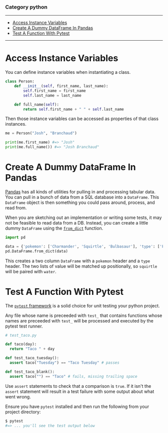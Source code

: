 ### Category python

---

 - [Access Instance Variables](#access-instance-variables)
 - [Create A Dummy DataFrame In Pandas](#create-a-dummy-dataframe-in-pandas)
 - [Test A Function With Pytest](#test-a-function-with-pytest)

---

# Access Instance Variables

You can define instance variables when instantiating a class.

```python
class Person:
    def __init__(self, first_name, last_name):
        self.first_name = first_name
        self.last_name = last_name

    def full_name(self):
        return self.first_name + " " + self.last_name
```

Then those instance variables can be accessed as properties of that class
instances.

```python
me = Person("Josh", "Branchaud")

print(me.first_name) #=> "Josh"
print(me.full_name()) #=> "Josh Branchaud"
```

# Create A Dummy DataFrame In Pandas

[Pandas](https://pandas.pydata.org/pandas-docs/stable/index.html) has all kinds
of utilities for pulling in and processing tabular data. You can pull in a
bunch of data from a SQL database into a `DataFrame`. This `DataFrame` object
is then something you could pass around, process, and read from.

When you are sketching out an implementation or writing some tests, it may not
be feasible to read data from a DB. Instead, you can create a little dummy
`DataFrame` using the
[`from_dict`](https://pandas.pydata.org/pandas-docs/stable/reference/api/pandas.DataFrame.from_dict.html#pandas.DataFrame.from_dict)
function.


```python
import pd

data = {'pokemon': ['Charmander', 'Squirtle', 'Bulbasaur'], 'type': ['Fire', 'Water', 'Grass']}
pd.DataFrame.from_dict(data)
```

This creates a two column `DataFrame` with a `pokemon` header and a `type`
header. The two lists of value will be matched up positionally, so `squirtle`
will be paired with `water`.

# Test A Function With Pytest

The [`pytest` framework](https://docs.pytest.org/en/latest/index.html) is a
solid choice for unit testing your python project.

Any file whose name is preceeded with `test_` that contains functions whose
names are preceeded with `test_` will be processed and executed by the pytest
test runner.

```python
# test_taco.py

def taco(day):
  return "Taco " + day

def test_taco_tuesday():
  assert taco("Tuesday") == "Taco Tuesday" # passes

def test_taco_blank():
  assert taco("") == "Taco" # fails, missing trailing space
```

Use `assert` statements to check that a comparison is `true`. If it isn't the
`assert` statement will result in a test failure with some output about what
went wrong.

Ensure you have `pytest` installed and then run the following from your project
directory:

```bash
$ pytest
#=> ... you'll see the test output below
```

